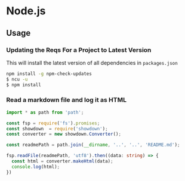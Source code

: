 # Node.js

## Usage

### Updating the Reqs For a Project to Latest Version

This will install the latest version of all dependencies in `packages.json`

```bash
npm install -g npm-check-updates
$ ncu -u
$ npm install
```

### Read a markdown file and log it as HTML

```typescript
import * as path from 'path';

const fsp = require('fs').promises;
const showdown  = require('showdown');
const converter = new showdown.Converter();

const readmePath = path.join(__dirname, '..', '..', 'README.md');

fsp.readFile(readmePath, 'utf8').then((data: string) => {
  const html = converter.makeHtml(data);
  console.log(html);
})
```
